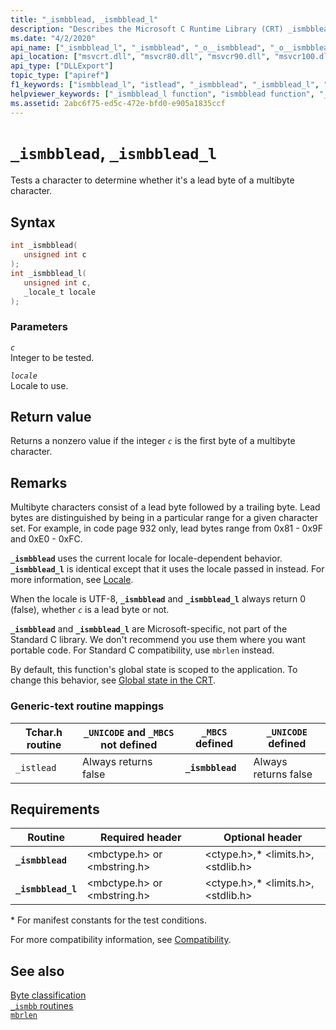 ```yaml
---
title: "_ismbblead, _ismbblead_l"
description: "Describes the Microsoft C Runtime Library (CRT) _ismbblead and _ismbblead_l functions."
ms.date: "4/2/2020"
api_name: ["_ismbblead_l", "_ismbblead", "_o__ismbblead", "_o__ismbblead_l"]
api_location: ["msvcrt.dll", "msvcr80.dll", "msvcr90.dll", "msvcr100.dll", "msvcr100_clr0400.dll", "msvcr110.dll", "msvcr110_clr0400.dll", "msvcr120.dll", "msvcr120_clr0400.dll", "ucrtbase.dll", "api-ms-win-crt-multibyte-l1-1-0.dll"]
api_type: ["DLLExport"]
topic_type: ["apiref"]
f1_keywords: ["ismbblead_l", "istlead", "_ismbblead", "_ismbblead_l", "ismbblead", "_istlead"]
helpviewer_keywords: ["_ismbblead_l function", "ismbblead function", "_ismbblead function", "istlead function", "ismbblead_l function", "_istlead function"]
ms.assetid: 2abc6f75-ed5c-472e-bfd0-e905a1835ccf
---
```

# `_ismbblead`, `_ismbblead_l`

Tests a character to determine whether it's a lead byte of a multibyte character.

## Syntax

```C
int _ismbblead(
   unsigned int c
);
int _ismbblead_l(
   unsigned int c,
   _locale_t locale
);
```

### Parameters

*`c`*\
Integer to be tested.

*`locale`*\
Locale to use.

## Return value

Returns a nonzero value if the integer *`c`* is the first byte of a multibyte character.

## Remarks

Multibyte characters consist of a lead byte followed by a trailing byte. Lead bytes are distinguished by being in a particular range for a given character set. For example, in code page 932 only, lead bytes range from 0x81 - 0x9F and 0xE0 - 0xFC.

**`_ismbblead`** uses the current locale for locale-dependent behavior. **`_ismbblead_l`** is identical except that it uses the locale passed in instead. For more information, see [Locale](../locale.md).

When the locale is UTF-8, **`_ismbblead`** and **`_ismbblead_l`** always return 0 (false), whether *`c`* is a lead byte or not.

**`_ismbblead`** and **`_ismbblead_l`** are Microsoft-specific, not part of the Standard C library. We don't recommend you use them where you want portable code. For Standard C compatibility, use `mbrlen` instead.

By default, this function's global state is scoped to the application. To change this behavior, see [Global state in the CRT](../global-state.md).

### Generic-text routine mappings

| Tchar.h routine | `_UNICODE` and `_MBCS` not defined | `_MBCS` defined | `_UNICODE` defined |
|---|---|---|---|
| `_istlead` | Always returns false | **`_ismbblead`** | Always returns false |

## Requirements

| Routine | Required header | Optional header |
|---|---|---|
| **`_ismbblead`** | \<mbctype.h> or \<mbstring.h> | \<ctype.h>,* \<limits.h>, \<stdlib.h> |
| **`_ismbblead_l`** | \<mbctype.h> or \<mbstring.h> | \<ctype.h>,* \<limits.h>, \<stdlib.h> |

\* For manifest constants for the test conditions.

For more compatibility information, see [Compatibility](../compatibility.md).

## See also

[Byte classification](../byte-classification.md)\
[`_ismbb` routines](../ismbb-routines.md)\
[`mbrlen`](mbrlen.md)
